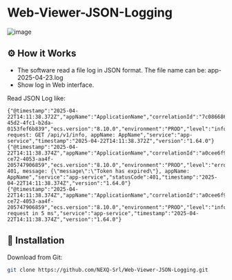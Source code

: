 # Web-Viewer-JSON-Logging

![image](https://github.com/user-attachments/assets/372ae4da-b567-4552-88d2-511c778317eb)

## ⚙️ How it Works
- The software read a file log in JSON format. The file name can be: app-2025-04-23.log
- Show log in Web interface.
  
Read JSON Log like:
```
{"@timestamp":"2025-04-22T14:11:38.372Z","appName":"ApplicationName","correlationId":"7c086686-45d2-4fc1-b2da-0153fef6b839","ecs.version":"8.10.0","environment":"PROD","level":"info","log.level":"info","message":"Incoming request: GET /api/v1/info, appName: AppName","service":"app-service","timestamp":"2025-04-22T14:11:38.372Z","version":"1.64.0"}
{"@timestamp":"2025-04-22T14:11:38.374Z","appName":"ApplicationName","correlationId":"a0cee6f9-ce72-4053-aa4f-205747906859","ecs.version":"8.10.0","environment":"PROD","level":"error","log.level":"error","message":"Response: 401, message: {\"message\":\"Token has expired\"}, appName: AppName","service":"app-service","statusCode":401,"timestamp":"2025-04-22T14:11:38.374Z","version":"1.64.0"}
{"@timestamp":"2025-04-22T14:11:38.374Z","appName":"ApplicationName","correlationId":"a0cee6f9-ce72-4053-aa4f-205747906859","ecs.version":"8.10.0","environment":"PROD","level":"info","log.level":"info","message":"Processed request in 5 ms","service":"app-service","timestamp":"2025-04-22T14:11:38.374Z","version":"1.64.0"}

```

## 🚀 Installation
Download from Git:
 ```sh
 git clone https://github.com/NEXQ-Srl/Web-Viewer-JSON-Logging.git
 ```

